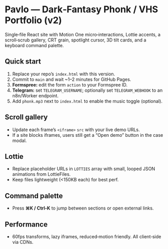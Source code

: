 # Pavlo — Dark‑Fantasy Phonk / VHS Portfolio (v2)

Single‑file React site with Motion One micro‑interactions, Lottie accents, a scroll‑scrub gallery, CRT grain, spotlight cursor, 3D tilt cards, and a keyboard command palette.

## Quick start
1. Replace your repo’s `index.html` with this version.
2. Commit to `main` and wait ~1–2 minutes for GitHub Pages.
3. **Formspree:** edit the form `action` to your Formspree ID.
4. **Telegram:** set `TELEGRAM_USERNAME`; optionally set `TELEGRAM_WEBHOOK` to an n8n/Worker endpoint.
5. Add `phonk.mp3` next to `index.html` to enable the music toggle (optional).

## Scroll gallery
- Update each frame’s `<iframe>` `src` with your live demo URLs.
- If a site blocks iframes, users still get a “Open demo” button in the case modal.

## Lottie
- Replace placeholder URLs in `LOTTIES` array with small, looped JSON animations from LottieFiles.
- Keep files lightweight (<150KB each) for best perf.

## Command palette
- Press **⌘K / Ctrl‑K** to jump between sections or open external links.

## Performance
- 60fps transforms, lazy iframes, reduced‑motion friendly. All client‑side via CDNs.

